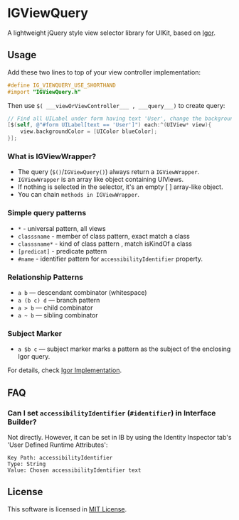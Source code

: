 # IGViewQuery

A lightweight jQuery style view selector library for UIKit, based on [Igor](https://github.com/dhemery/igor).

## Usage

Add these two lines to top of your view controller implementation:

```objective-c
#define IG_VIEWQUERY_USE_SHORTHAND
#import "IGViewQuery.h"
```

Then use ``$( ___viewOrViewController___ , ___query___)`` to create query:

```objective-c
// Find all UILabel under form having text 'User', change the background color to blue
[$(self, @"#form UILabel[text == 'User']") each:^(UIView* view){
    view.backgroundColor = [UIColor blueColor];
}];
```

### What is IGViewWrapper?

- The query (```$()```/```IGViewQuery()```) always return a ```IGViewWrapper```. 
- ```IGViewWrapper``` is an array like object containing UIViews. 
- If nothing is selected in the selector, it's an empty [ ] array-like object.
- You can chain ```methods in IGViewWrapper```.

### Simple query patterns

- ``*`` - universal pattern, all views
- ``classsname`` - member of class pattern, exact match a class
- ``classsname*`` - kind of class pattern , match isKindOf a class
- ``[predicat]`` - predicate pattern
- ``#name`` -  identifier pattern for ``accessibilityIdentifier`` property.

### Relationship Patterns

- ``a b`` — descendant combinator (whitespace)
- ``a (b c) d`` — branch pattern
- ``a > b`` — child combinator
- ``a ~ b`` — sibling combinator

### Subject Marker

- ``a $b c`` —  subject marker marks a pattern as the subject of the enclosing Igor query.

For details, check [Igor Implementation](https://github.com/dhemery/igor/wiki/Implementation-Status).

## FAQ

### Can I set ``accessibilityIdentifier`` (``#identifier``) in Interface Builder?

Not directly. However, it can be set in IB by using the Identity Inspector tab's 'User Defined Runtime Attributes':

    Key Path: accessibilityIdentifier
    Type: String
    Value: Chosen accessibilityIdentifier text

## License

This software is licensed in [MIT License](https://github.com/siuying/ViewQuery/blob/master/LICENSE.txt).
